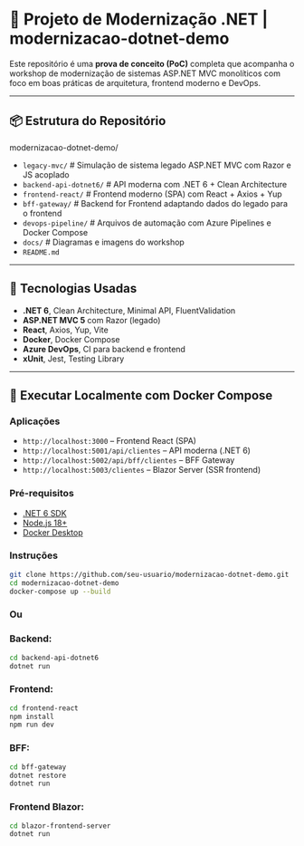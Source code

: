 # 🚀 Projeto de Modernização .NET | modernizacao-dotnet-demo

Este repositório é uma **prova de conceito (PoC)** completa que acompanha o workshop de modernização de sistemas ASP.NET MVC monolíticos com foco em boas práticas de arquitetura, frontend moderno e DevOps.

---

## 📦 Estrutura do Repositório

modernizacao-dotnet-demo/

- `legacy-mvc/` # Simulação de sistema legado ASP.NET MVC com Razor e JS acoplado
- `backend-api-dotnet6/` # API moderna com .NET 6 + Clean Architecture
- `frontend-react/` # Frontend moderno (SPA) com React + Axios + Yup
- `bff-gateway/` # Backend for Frontend adaptando dados do legado para o frontend
- `devops-pipeline/` # Arquivos de automação com Azure Pipelines e Docker Compose
- `docs/` # Diagramas e imagens do workshop
- `README.md`
---

## 🧱 Tecnologias Usadas

- **.NET 6**, Clean Architecture, Minimal API, FluentValidation
- **ASP.NET MVC 5** com Razor (legado)
- **React**, Axios, Yup, Vite
- **Docker**, Docker Compose
- **Azure DevOps**, CI para backend e frontend
- **xUnit**, Jest, Testing Library

---

## 📌 Executar Localmente com Docker Compose

### Aplicações
- `http://localhost:3000` – Frontend React (SPA)
- `http://localhost:5001/api/clientes` – API moderna (.NET 6)
- `http://localhost:5002/api/bff/clientes` – BFF Gateway
- `http://localhost:5003/clientes` – Blazor Server (SSR frontend)

### Pré-requisitos

- [.NET 6 SDK](https://dotnet.microsoft.com/en-us/download)
- [Node.js 18+](https://nodejs.org)
- [Docker Desktop](https://www.docker.com/products/docker-desktop)

### Instruções

```bash
git clone https://github.com/seu-usuario/modernizacao-dotnet-demo.git
cd modernizacao-dotnet-demo
docker-compose up --build
````

### Ou

### Backend:
```bash
cd backend-api-dotnet6
dotnet run
````
### Frontend:
```bash
cd frontend-react
npm install
npm run dev
````
### BFF:
```bash
cd bff-gateway
dotnet restore
dotnet run
````
### Frontend Blazor:
```bash
cd blazor-frontend-server
dotnet run
````
